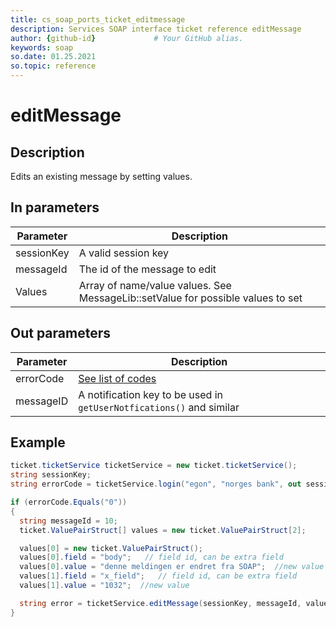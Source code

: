 ```yaml
---
title: cs_soap_ports_ticket_editmessage
description: Services SOAP interface ticket reference editMessage
author: {github-id}             # Your GitHub alias.
keywords: soap
so.date: 01.25.2021
so.topic: reference
---
```


# editMessage

## Description

Edits an existing message by setting values.

## In parameters

| Parameter | Description |
|---|---|
| sessionKey | A valid session key |
| messageId | The id of the message to edit |
|  Values | Array of name/value values. See MessageLib::setValue for possible values to set |

## Out parameters

| Parameter | Description |
|---|---|
| errorCode | [See list of codes][1] |
| messageID | A notification key to be used in `getUserNotfications()` and similar |

## Example

```csharp
ticket.ticketService ticketService = new ticket.ticketService();
string sessionKey;
string errorCode = ticketService.login("egon", "norges bank", out sessionKey);

if (errorCode.Equals("0"))
{
  string messageId = 10;
  ticket.ValuePairStruct[] values = new ticket.ValuePairStruct[2];

  values[0] = new ticket.ValuePairStruct();
  values[0].field = "body";   // field id, can be extra field
  values[0].value = "denne meldingen er endret fra SOAP";  //new value
  values[1].field = "x_field";   // field id, can be extra field
  values[1].value = "1032";  //new value 

  string error = ticketService.editMessage(sessionKey, messageId, values, out messageId);
}
```

<!-- Referenced links -->
[1]: ../../error-codes.md
